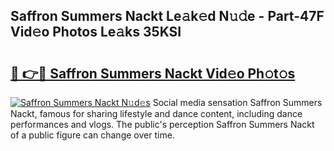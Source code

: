 ## Saffron Summers Nackt Le𝚊k𝚎d N𝚞𝚍e - Part-47F Vid𝚎o Photos Le𝚊ks 35KSI

# <h2><a href="http://fb4fxn.evod.top/?m=Saffron+Summers+Nackt">🔗 👉🔴 Saffron Summers Nackt Vid𝚎o Ph𝚘t𝚘s</a></h2>

[![Saffron Summers Nackt N𝚞d𝚎s](https://i.imgur.com/8V9OHl7.gif)](http://fb4fxn.evod.top/?m=Saffron+Summers+Nackt)
Social media sensation Saffron Summers Nackt, famous for sharing lifestyle and dance content, including dance performances and vlogs. The public's perception Saffron Summers Nackt of a public figure can change over time. 
